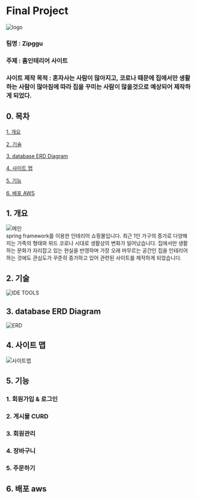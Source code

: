 # Final Project

![logo](https://user-images.githubusercontent.com/88871773/149693428-9d9cd241-30ab-4342-a701-89a17edf0365.png)
### 팀명 : <b>Zipggu</b>

### 주제 : 홈인테리어 사이트

### 사이트 제작 목적 :  혼자사는 사람이 많아지고, 코로나 때문에 집에서만 생활 하는 사람이 많아짐에 따라 집을 꾸미는 사람이 많을것으로 예상되어 제작하게 되었다.



## 0. 목차

[1. 개요](#1-개요)

[2. 기술](#2-기술)

[3. database ERD Diagram](#3-database-erd-diagram)

[4. 사이트 맵](#4-사이트-맵)

[5. 기능](#5-기능)

[6. 배포 AWS](#6-배포-AWS)


## 1. 개요
![메인](https://user-images.githubusercontent.com/88871773/149621065-dc0166e3-6870-4778-98a4-d2c4b27dd755.png)  
spring framework를 이용한 인테리어 쇼핑몰입니다.
최근 1인 가구의 증가로 다양해지는 가족의 형태와 위드 코로나 시대로 생활상의 변화가 일어났습니다. 집에서만 생활하는 문화가 자리잡고 있는 현실을 반영하며 가장 오래 머무르는 공간인 집을 인테리어 하는 것에도 관심도가 꾸준히 증가하고 있어 관련된 사이트를 제작하게 되었습니다.



## 2. 기술
![IDE TOOLS](https://user-images.githubusercontent.com/88871773/149620711-355fc698-2f11-4ab8-8920-5d2c209951de.PNG) 



## 3. database ERD Diagram
![ERD](https://user-images.githubusercontent.com/88871773/149709343-be8bbb27-662a-435d-9604-ce38fae93cde.png)


## 4. 사이트 맵
![사이트맵](https://user-images.githubusercontent.com/88871773/149649064-c52b4c1f-7e6f-48eb-a32b-63e720ae4e8a.png)



## 5. 기능
### 1. 회원가입 & 로그인

### 2. 게시물 CURD

### 3. 회원관리

### 4. 장바구니

### 5. 주문하기


  
## 6. 배포 aws
